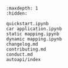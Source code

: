 ```{include} ../README.md
```

```{toctree}
:maxdepth: 1
:hidden:

quickstart.ipynb
car application.ipynb
static mapping.ipynb
dynamic mapping.ipynb
changelog.md
contributing.md
conduct.md
autoapi/index
```